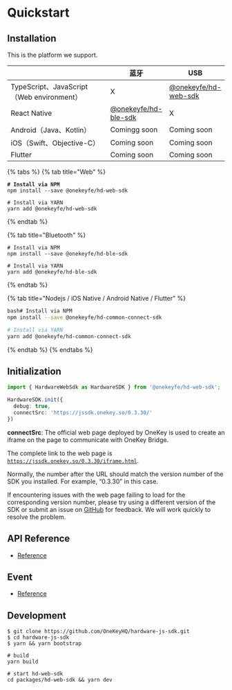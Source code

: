 # Quickstart

## &#x20;Installation

This is the platform we support.

<table><thead><tr><th width="324.3333333333333"></th><th>蓝牙</th><th>USB</th></tr></thead><tbody><tr><td>TypeScript、JavaScript（Web environment）</td><td>X</td><td><a href="https://github.com/OneKeyHQ/hardware-js-sdk/blob/onekey/packages/hd-web-sdk">@onekeyfe/hd-web-sdk</a></td></tr><tr><td>React Native</td><td><a href="https://github.com/OneKeyHQ/hardware-js-sdk/blob/onekey/packages/hd-ble-sdk">@onekeyfe/hd-ble-sdk</a></td><td>X</td></tr><tr><td>Android（Java、Kotlin）</td><td>Comingg soon</td><td>Coming soon</td></tr><tr><td>iOS（Swift、Objective-C）</td><td>Coming soon</td><td>Coming soon</td></tr><tr><td>Flutter</td><td>Coming soon</td><td>Coming soon</td></tr></tbody></table>



{% tabs %}
{% tab title="Web" %}
<pre class="language-shell"><code class="lang-shell"><strong># Install via NPM
</strong>npm install --save @onekeyfe/hd-web-sdk

# Install via YARN
yarn add @onekeyfe/hd-web-sdk
</code></pre>
{% endtab %}

{% tab title="Bluetooth" %}
```shell
# Install via NPM
npm install --save @onekeyfe/hd-ble-sdk

# Install via YARN
yarn add @onekeyfe/hd-ble-sdk
```
{% endtab %}

{% tab title="Nodejs / iOS Native / Android Native / Flutter" %}
```bash
bash# Install via NPM
npm install --save @onekeyfe/hd-common-connect-sdk

# Install via YARN
yarn add @onekeyfe/hd-common-connect-sdk
```
{% endtab %}
{% endtabs %}

## Initialization

```typescript
import { HardwareWebSdk as HardwareSDK } from '@onekeyfe/hd-web-sdk';

HardwareSDK.init({
  debug: true,
  connectSrc: 'https://jssdk.onekey.so/0.3.30/'
})
```

**connectSrc**: The official web page deployed by OneKey is used to create an iframe on the page to communicate with OneKey Bridge.&#x20;

The complete link to the web page is [`https://jssdk.onekey.so/0.3.30/iframe.html`](https://jssdk.onekey.so/0.3.30/iframe.html).

Normally, the number after the URL should match the version number of the SDK you installed. For example, “0.3.30” in this case.

If encountering issues with the web page failing to load for the corresponding version number, please try using a different version of the SDK or submit an issue on [GitHub](https://github.com/OneKeyHQ/hardware-js-sdk/issues) for feedback. We will work quickly to resolve the problem.

## API Reference

* [Reference](api-reference/)

## Event

* [Reference](event.md)

## Development

```shell
$ git clone https://github.com/OneKeyHQ/hardware-js-sdk.git
$ cd hardware-js-sdk
$ yarn && yarn bootstrap

# build
yarn build

# start hd-web-sdk
cd packages/hd-web-sdk && yarn dev

```

